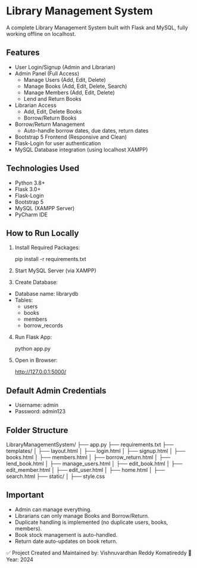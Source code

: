 # Library Management System

A complete Library Management System built with Flask and MySQL, fully working offline on localhost.

## Features

- User Login/Signup (Admin and Librarian)
- Admin Panel (Full Access)
  - Manage Users (Add, Edit, Delete)
  - Manage Books (Add, Edit, Delete, Search)
  - Manage Members (Add, Edit, Delete)
  - Lend and Return Books
- Librarian Access
  - Add, Edit, Delete Books
  - Borrow/Return Books
- Borrow/Return Management
  - Auto-handle borrow dates, due dates, return dates
- Bootstrap 5 Frontend (Responsive and Clean)
- Flask-Login for user authentication
- MySQL Database integration (using localhost XAMPP)

## Technologies Used

- Python 3.8+
- Flask 3.0+
- Flask-Login
- Bootstrap 5
- MySQL (XAMPP Server)
- PyCharm IDE

## How to Run Locally

1. Install Required Packages:

   pip install -r requirements.txt

2. Start MySQL Server (via XAMPP)

3. Create Database:

- Database name: librarydb
- Tables:
  - users
  - books
  - members
  - borrow_records

4. Run Flask App:

   python app.py

5. Open in Browser:

   http://127.0.0.1:5000/

## Default Admin Credentials

- Username: admin
- Password: admin123

## Folder Structure

LibraryManagementSystem/
    ├── app.py
    ├── requirements.txt
    ├── templates/
    │   ├── layout.html
    │   ├── login.html
    │   ├── signup.html
    │   ├── books.html
    │   ├── members.html
    │   ├── borrow_return.html
    │   ├── lend_book.html
    │   ├── manage_users.html
    │   ├── edit_book.html
    │   ├── edit_member.html
    │   ├── edit_user.html
    │   ├── home.html
    │   ├── search.html
    ├── static/
    │   ├── style.css


## Important

- Admin can manage everything.
- Librarians can only manage Books and Borrow/Return.
- Duplicate handling is implemented (no duplicate users, books, members).
- Book stock management is auto-handled.
- Return date auto-updates on book return.

✅ Project Created and Maintained by: Vishnuvardhan Reddy Komatireddy
📅 Year: 2024
